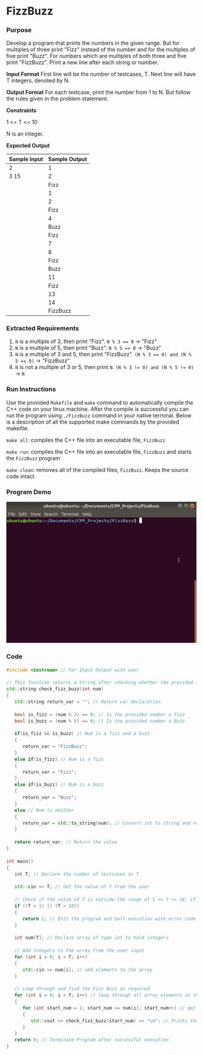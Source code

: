# FizzBuzz

### Purpose

Develop a program that prints the numbers in the given range. But for multiples of three print "Fizz" instead of the number and for the multiples of five print "Buzz". For numbers which are multiples of both three and five print "FizzBuzz". Print a new line after each string or number.

**Input Format** First line will be the number of testcases, T. Next line will have T integers, denoted by N.

**Output Format** For each testcase, print the number from 1 to N. But follow the rules given in the problem statement.

**Constraints**

1 <= T <= 10

N is an integer.

**Expected Output**

| ﻿Sample Input | Sample Output |
|--------------|---------------|
| 2            | 1             |
| 3 15         | 2             |
|              | Fizz          |
|              | 1             |
|              | 2             |
|              | Fizz          |
|              | 4             |
|              | Buzz          |
|              | Fizz          |
|              | 7             |
|              | 8             |
|              | Fizz          |
|              | Buzz          |
|              | 11            |
|              | Fizz          |
|              | 13            |
|              | 14            |
|              | FizzBuzz      |

### Extracted Requirements

1. `N` is a multiple of 3, then print "Fizz". `N % 3 == 0` &rightarrow; "Fizz"
2. `N` is a multiple of 5, then print "Buzz". `N % 5 == 0` &rightarrow; "Buzz"
3. `N` is a multiple of 3 and 5, then print "FizzBuzz". `(N % 3 == 0) and (N % 5 == 0)` &rightarrow; "FizzBuzz"
4. `N` is not a multiple of 3 or 5, then print `N`. `(N % 3 != 0) and (N % 5 != 0)` &rightarrow; `N`

### Run Instructions

Use the provided `Makefile` and `make` command to automatically compile the C++ code on your linux machine. After the compile is successful you can run the program using `./FizzBuzz` command in your native terminal. Below is a description of all the supported make commands by the provided makefile.

`make all`: compiles the C++ file into an executable file, `FizzBuzz`

`make run`: compiles the C++ file into an executable file, `FizzBuzz` and starts the `FizzBuzz` program

`make clean`: removes all of the compiled files, `FizzBuzz`. Keeps the source code intact.


### Program Demo
![Fizz Buzz Demo](FizzBuzz_Demo.gif)


### Code
```cpp
#include <iostream> // For Input Output with user

// This function returns a String after checking whether the provided integer is a Fizz, Buzz, both or none
std::string check_fizz_buzz(int num)
{
   std::string return_var = ""; // Return var declaration

   bool is_fizz = (num % 3) == 0; // Is the provided number a Fizz
   bool is_buzz = (num % 5) == 0; // Is the provided number a Buzz

   if(is_fizz && is_buzz) // Num is a fizz and a buzz
   {
      return_var = "FizzBuzz";
   }
   else if(is_fizz) // Num is a fizz
   {
      return_var = "Fizz";
   }
   else if(is_buzz) // Num is a buzz
   {
      return_var = "Buzz";
   }
   else // Num is neither
   {
      return_var = std::to_string(num); // Convert int to string and return String that contains the num
   }

   return return_var; // Return the value
}

int main()
{
   int T; // Declare the number of testcases as T

   std::cin >> T; // Get the value of T from the user

   // Check if the value of T is outside the range of 1 <= T <= 10, if outside exit the program with error code.
   if ((T < 1) || (T > 10))
   {
      return 1; // Exit the program and halt execution with error code
   }

   int num[T]; // Declare array of type int to hold integers

   // Add integers to the array from the user input
   for (int i = 0; i < T; i++)
   {
      std::cin >> num[i]; // add elements to the array
   }

   // Loop through and find the Fizz Buzz as required
   for (int i = 0; i < T; i++) // loop through all array elements in the Int Array
   {
      for (int start_num = 1; start_num <= num[i]; start_num++) // get a range upto and including array item
      {
         std::cout << check_fizz_buzz(start_num) << "\n"; // Prints the respective output after checking Fizz Buzz requirement   
      }
   }
   return 0; // Terminate Program after successful execution
}
```
